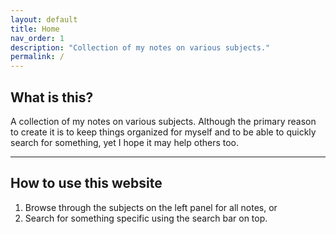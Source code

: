 ```yaml
---
layout: default
title: Home
nav_order: 1
description: "Collection of my notes on various subjects."
permalink: /
---
```


## What is this?

A collection of my notes on various subjects. Although the primary reason to create it is to keep things organized for myself and to be able to quickly search for something, yet I hope it may help others too.

---

## How to use this website

1. Browse through the subjects on the left panel for all notes, or
2. Search for something specific using the search bar on top.
